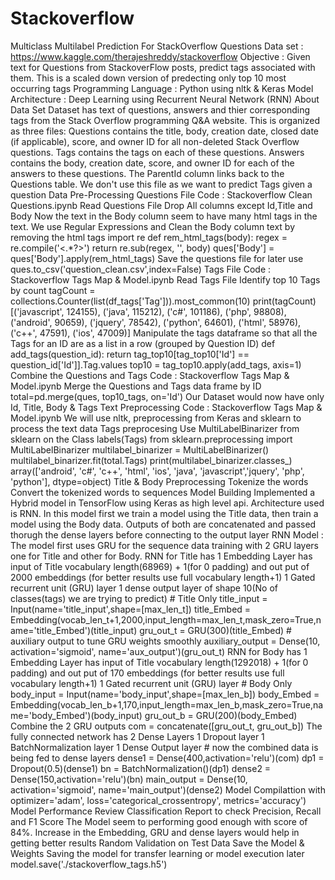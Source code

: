 # Stackoverflow
Multiclass Multilabel Prediction For StackOverflow Questions Data set : https://www.kaggle.com/therajeshreddy/stackoverflow  Objective : Given text for Questions from StackoverFlow posts, predict tags associated with them.  This is a scaled down version of predecting only top 10 most occurring tags  Programming Language : Python using nltk &amp; Keras  Model Architecture : Deep Learning using Recurrent Neural Network (RNN)  About Data Set  Dataset has text of questions, answers and thier corresponding tags from the Stack Overflow programming Q&amp;A website.  This is organized as three files:  Questions contains the title, body, creation date, closed date (if applicable), score, and owner ID for all non-deleted Stack Overflow questions.  Tags contains the tags on each of these questions.  Answers contains the body, creation date, score, and owner ID for each of the answers to these questions. The ParentId column links back to the Questions table. We don't use this file as we want to predict Tags given a question  Data Pre-Processing  Questions File Code : Stackoverflow Clean Questions.ipynb  Read Questions File Drop All columns except Id,Title and Body Now the text in the Body column seem to have many html tags in the text. We use Regular Expressions and Clean the Body column text by removing the html tags import re def rem_html_tags(body): regex = re.compile('&lt;.*?>') return re.sub(regex, '', body) ques['Body'] = ques['Body'].apply(rem_html_tags) Save the questions file for later use ques.to_csv('question_clean.csv',index=False) Tags File Code : Stackoverflow Tags Map &amp; Model.ipynb  Read Tags File Identify top 10 Tags by count tagCount = collections.Counter(list(df_tags['Tag'])).most_common(10) print(tagCount)  [('javascript', 124155), ('java', 115212), ('c#', 101186), ('php', 98808), ('android', 90659), ('jquery', 78542), ('python', 64601), ('html', 58976), ('c++', 47591), ('ios', 47009)]  Manipulate the tags dataframe so that all the Tags for an ID are as a list in a row (grouped by Question ID) def add_tags(question_id): return tag_top10[tag_top10['Id'] == question_id['Id']].Tag.values  top10 = tag_top10.apply(add_tags, axis=1) Combine the Questions and Tags Code : Stackoverflow Tags Map &amp; Model.ipynb  Merge the Questions and Tags data frame by ID  total=pd.merge(ques, top10_tags, on='Id') Our Dataset would now have only Id, Title, Body &amp; Tags  Text Preprocessing Code : Stackoverflow Tags Map &amp; Model.ipynb  We will use nltk, preprocessing from Keras and sklearn to process the text data  Tags preprocesing Use MultiLabelBinarizer from sklearn on the Class labels(Tags)  from sklearn.preprocessing import MultiLabelBinarizer multilabel_binarizer = MultiLabelBinarizer() multilabel_binarizer.fit(total.Tags) print(multilabel_binarizer.classes_)  array(['android', 'c#', 'c++', 'html', 'ios', 'java', 'javascript','jquery', 'php', 'python'], dtype=object) Title &amp; Body Preprocessing  Tokenize the words Convert the tokenized words to sequences Model Building  Implemented a Hybrid model in TensorFlow using Keras as high level api. Architecture used is RNN. In this model first we train a model using the Title data, then train a model using the Body data. Outputs of both are concatenated and passed thorugh the dense layers before connecting to the output layer  RNN Model : The model first uses GRU for the sequence data training with 2 GRU layers one for Title and other for Body.  RNN for Title has  1 Embedding Layer has input of Title vocabulary length(68969) + 1(for 0 padding) and out put of 2000 embeddings (for better results use full vocabulary length+1) 1 Gated recurrent unit (GRU) layer 1 dense output layer of shape 10(No of classes(tags) we are trying to predict) # Title Only title_input = Input(name='title_input',shape=[max_len_t]) title_Embed = Embedding(vocab_len_t+1,2000,input_length=max_len_t,mask_zero=True,name='title_Embed')(title_input) gru_out_t = GRU(300)(title_Embed) # auxiliary output to tune GRU weights smoothly auxiliary_output = Dense(10, activation='sigmoid', name='aux_output')(gru_out_t) RNN for Body has  1 Embedding Layer has input of Title vocabulary length(1292018) + 1(for 0 padding) and out put of 170 embeddings (for better results use full vocabulary length+1) 1 Gated recurrent unit (GRU) layer # Body Only body_input = Input(name='body_input',shape=[max_len_b]) body_Embed = Embedding(vocab_len_b+1,170,input_length=max_len_b,mask_zero=True,name='body_Embed')(body_input) gru_out_b = GRU(200)(body_Embed) Combine the 2 GRU outputs  com = concatenate([gru_out_t, gru_out_b])  The fully connected network has  2 Dense Layers 1 Dropout layer 1 BatchNormalization layer 1 Dense Output layer # now the combined data is being fed to dense layers dense1 = Dense(400,activation='relu')(com) dp1 = Dropout(0.5)(dense1) bn = BatchNormalization()(dp1) dense2 = Dense(150,activation='relu')(bn) main_output = Dense(10, activation='sigmoid', name='main_output')(dense2) Model Compilattion with optimizer='adam', loss='categorical_crossentropy', metrics='accuracy')  Model Performance Review  Classification Report to check Precision, Recall and F1 Score  The Model seem to performing good enough with score of 84%. Increase in the Embedding, GRU and dense layers would help in getting better results  Random Validation on Test Data  Save the Model &amp; Weights  Saving the model for transfer learning or model execution later  model.save('./stackoverflow_tags.h5')
